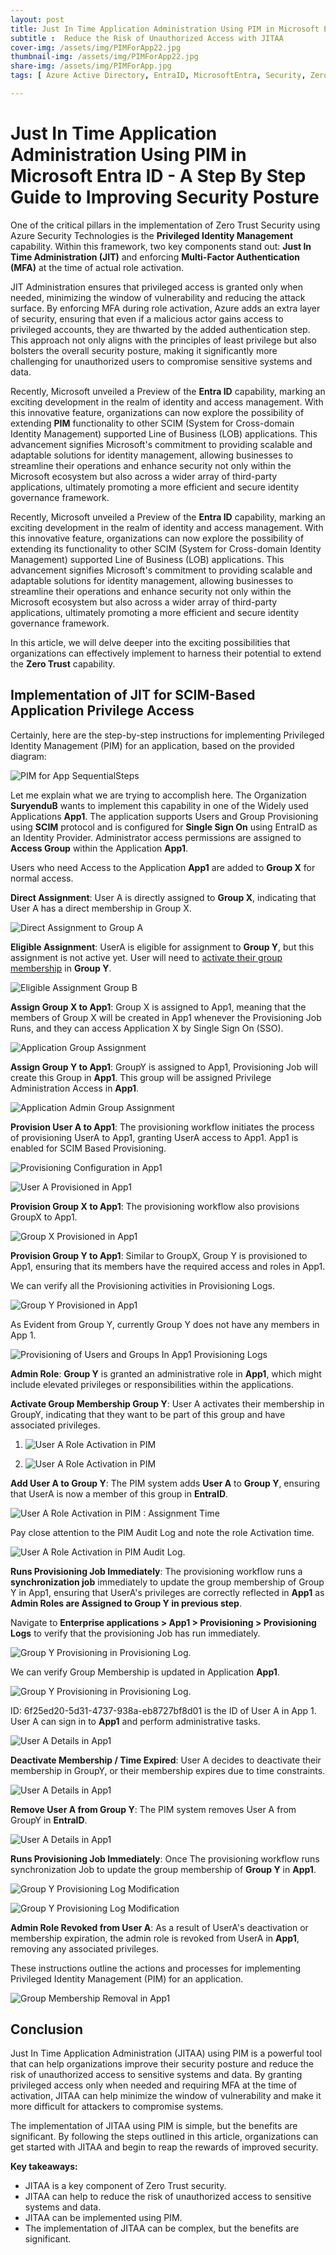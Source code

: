 ```yaml
---
layout: post
title: Just In Time Application Administration Using PIM in Microsoft Entra ID - A  Step By Step Guide to Improving Security Posture
subtitle :  Reduce the Risk of Unauthorized Access with JITAA
cover-img: /assets/img/PIMForApp22.jpg
thumbnail-img: /assets/img/PIMForApp22.jpg
share-img: /assets/img/PIMForApp.jpg
tags: [ Azure Active Directory, EntraID, MicrosoftEntra, Security, ZeroTrust, PrivilegedIdentityManagement, JIT]

---
```

# Just In Time Application Administration Using PIM in Microsoft Entra ID - A  Step By Step Guide to Improving Security Posture

One of the critical pillars in the implementation of Zero Trust Security using Azure Security Technologies is the **Privileged Identity Management** capability. Within this framework, two key components stand out: **Just In Time Administration (JIT)** and enforcing **Multi-Factor Authentication (MFA)** at the time of actual role activation.

JIT Administration ensures that privileged access is granted only when needed, minimizing the window of vulnerability and reducing the attack surface. By enforcing MFA during role activation, Azure adds an extra layer of security, ensuring that even if a malicious actor gains access to privileged accounts, they are thwarted by the added authentication step. This approach not only aligns with the principles of least privilege but also bolsters the overall security posture, making it significantly more challenging for unauthorized users to compromise sensitive systems and data.

Recently, Microsoft unveiled a Preview of the **Entra ID** capability, marking an exciting development in the realm of identity and access management. With this innovative feature, organizations can now explore the possibility of extending **PIM** functionality to other SCIM (System for Cross-domain Identity Management) supported Line of Business (LOB) applications. This advancement signifies Microsoft's commitment to providing scalable and adaptable solutions for identity management, allowing businesses to streamline their operations and enhance security not only within the Microsoft ecosystem but also across a wider array of third-party applications, ultimately promoting a more efficient and secure identity governance framework.

Recently, Microsoft unveiled a Preview of the **Entra ID** capability, marking an exciting development in the realm of identity and access management. With this innovative feature, organizations can now explore the possibility of extending its functionality to other SCIM (System for Cross-domain Identity Management) supported Line of Business (LOB) applications. This advancement signifies Microsoft's commitment to providing scalable and adaptable solutions for identity management, allowing businesses to streamline their operations and enhance security not only within the Microsoft ecosystem but also across a wider array of third-party applications, ultimately promoting a more efficient and secure identity governance framework.

In this article, we will delve deeper into the exciting possibilities that organizations can effectively implement to harness their potential to extend the **Zero Trust** capability.


## Implementation of JIT for SCIM-Based Application Privilege Access

Certainly, here are the step-by-step instructions for implementing Privileged Identity Management (PIM) for an application, based on the provided diagram:

![PIM for App SequentialSteps](/assets/img/PIMForApp.jpg)

Let me explain what we are trying to accomplish here. The Organization **SuryenduB** wants to implement this capability in one of the Widely used Applications **App1**. The application supports Users and Group Provisioning using **SCIM** protocol and is configured for  **Single Sign On** using EntraID as an Identity Provider. Administrator access permissions are assigned to **Access Group**  within the Application **App1**.

Users who need Access to the Application **App1** are added to **Group X** for normal access.

**Direct Assignment**: User A is directly assigned to **Group X**, indicating that User A has a direct membership in Group X.

![Direct Assignment to Group A](/assets/img/PIMForApp1.jpg)

**Eligible Assignment**: UserA is eligible for assignment to **Group Y**, but this assignment is not active yet. User will need to [activate their group membership](https://learn.microsoft.com/en-us/azure/active-directory/privileged-identity-management/groups-activate-roles#activate-a-role)  in **Group Y**.

![Eligible Assignment Group B](/assets/img/PIMForApp2.jpg)

**Assign Group X to App1**: Group X is assigned to App1, meaning that the members of Group X will be created in App1 whenever the Provisioning Job Runs, and they can access Application X by Single Sign On (SSO).

![Application Group Assignment](/assets/img/PIMForApp3.jpg)

**Assign Group Y to App1**: GroupY is assigned to App1, Provisioning Job will create this Group in **App1**. This group will be assigned Privilege Administration Access in **App1**.

![Application Admin Group Assignment](/assets/img/PIMForApp4.jpg)

**Provision User A to App1**: The provisioning workflow initiates the process of provisioning UserA to App1, granting UserA access to App1. App1 is enabled for SCIM Based Provisioning.

![Provisioning Configuration in App1](/assets/img/PIMForApp5.jpg)

![User A Provisioned in App1](/assets/img/PIMForApp8.jpg)

**Provision Group X to App1**: The provisioning workflow also provisions GroupX to App1.

![Group X Provisioned in App1](/assets/img/PIMForApp6.jpg)

**Provision Group Y to App1**: Similar to GroupX, Group Y is provisioned to App1, ensuring that its members have the required access and roles in App1.

We can verify all the Provisioning activities in Provisioning Logs.

![Group Y Provisioned in App1](/assets/img/PIMForApp7.jpg)

As Evident from Group Y, currently Group Y does not have any members in App 1.

![Provisioning of  Users and Groups In App1 Provisioning Logs](/assets/img/PIMForApp9.jpg)

**Admin Role**: **Group Y** is granted an administrative role in **App1**, which might include elevated privileges or responsibilities within the applications.

**Activate Group Membership Group Y**: User A activates their membership in GroupY, indicating that they want to be part of this group and have associated privileges.

1. ![User A Role Activation in PIM  ](/assets/img/PIMForApp10.jpg)

2. ![User A Role Activation in PIM  ](/assets/img/PIMForApp11.jpg)

**Add User A to Group Y**: The PIM system adds **User A** to **Group Y**, ensuring that UserA is now a member of this group in **EntraID**.

 ![User A Role Activation in PIM : Assignment Time ](/assets/img/PIMForApp12.jpg)

 Pay close attention to the PIM Audit Log and note the role Activation time.

 ![User A Role Activation in PIM Audit Log](/assets/img/PIMForApp13.jpg).

**Runs Provisioning Job Immediately**: The provisioning workflow runs a **synchronization job** immediately to update the group membership of Group Y in App1, ensuring that UserA's privileges are correctly reflected in **App1** as **Admin Roles are Assigned to Group Y in previous step**.

Navigate to **Enterprise applications > App1 > Provisioning > Provisioning Logs** to verify that the provisioning Job has run immediately.

![Group Y Provisioning in Provisioning Log](/assets/img/PIMForApp14.jpg).

We can verify Group Membership is updated in Application **App1**.

![Group Y Provisioning in Provisioning Log](/assets/img/PIMForApp15.jpg).

ID: 6f25ed20-5d31-4737-938a-eb8727bf8d01 is the ID of User A in App 1.
User A can sign in to **App1** and perform administrative tasks.

![User A Details in App1](/assets/img/PIMForApp16.jpg)

**Deactivate Membership / Time Expired**: User A decides to deactivate their membership in GroupY, or their membership expires due to time constraints.

![User A Details in App1](/assets/img/PIMForApp17.jpg)

**Remove User A from Group Y**: The PIM system removes User A from GroupY in **EntraID**.

![User A Details in App1](/assets/img/PIMForApp18.jpg)

**Runs Provisioning Job Immediately**: Once The provisioning workflow runs synchronization Job  to update the group membership of **Group Y** in **App1**.

![Group Y Provisioning Log Modification](/assets/img/PIMForApp19.jpg)

![Group Y Provisioning Log Modification](/assets/img/PIMForApp20.jpg)

**Admin Role Revoked from User A**: As a result of UserA's deactivation or membership expiration, the admin role is revoked from UserA in **App1**, removing any associated privileges.

These instructions outline the actions and processes for implementing Privileged Identity Management (PIM) for an application.

![Group Membership Removal in App1](/assets/img/PIMForApp21.jpg)

## Conclusion

Just In Time Application Administration (JITAA) using PIM is a powerful tool that can help organizations improve their security posture and reduce the risk of unauthorized access to sensitive systems and data. By granting privileged access only when needed and requiring MFA at the time of activation, JITAA can help minimize the window of vulnerability and make it more difficult for attackers to compromise systems.

The implementation of JITAA using PIM is simple, but the benefits are significant. By following the steps outlined in this article, organizations can get started with JITAA and begin to reap the rewards of improved security.

**Key takeaways:**

* JITAA is a key component of Zero Trust security.
* JITAA can help to reduce the risk of unauthorized access to sensitive systems and data.
* JITAA can be implemented using PIM.
* The implementation of JITAA can be complex, but the benefits are significant.
